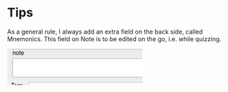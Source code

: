 # Tips

As a general rule, I always add an extra field on the back side, called Mnemonics. This field on Note is to be edited on the go, i.e. while quizzing.

![Mnemonic field](/assets/anki-mnemonic.png)
